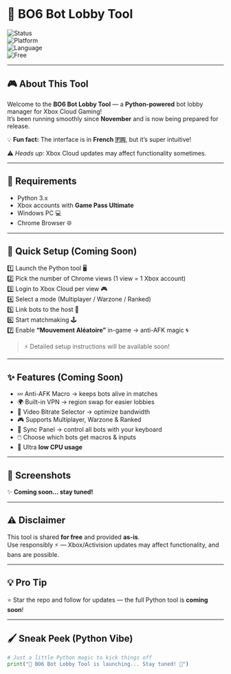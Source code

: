 # 🐍 BO6 Bot Lobby Tool  

![Status](https://img.shields.io/badge/Status-Coming%20Soon-blueviolet?style=for-the-badge)  
![Platform](https://img.shields.io/badge/Platform-Xbox%20Cloud%20Gaming-green?style=for-the-badge)  
![Language](https://img.shields.io/badge/Language-Python-yellow?style=for-the-badge)  
![Free](https://img.shields.io/badge/Price-Free-brightgreen?style=for-the-badge)  

---

## 🎮 About This Tool  
Welcome to the **BO6 Bot Lobby Tool** — a **Python-powered** bot lobby manager for Xbox Cloud Gaming!  
It’s been running smoothly since **November** and is now being prepared for release.  

💡 **Fun fact:** The interface is in **French 🇫🇷**, but it’s super intuitive!  

⚠️ *Heads up*: Xbox Cloud updates may affect functionality sometimes.  

---

## 🐍 Requirements  
- Python 3.x  
- Xbox accounts with **Game Pass Ultimate**  
- Windows PC 💻  
- Chrome Browser 🌐  

---

## 🚀 Quick Setup (Coming Soon)  
1️⃣ Launch the Python tool 🖥️  
2️⃣ Pick the number of Chrome views (1 view = 1 Xbox account)  
3️⃣ Login to Xbox Cloud per view 🎮  
4️⃣ Select a mode (Multiplayer / Warzone / Ranked)  
5️⃣ Link bots to the host 👾  
6️⃣ Start matchmaking 🕹️  
7️⃣ Enable **“Mouvement Aléatoire”** in-game → anti-AFK magic 🌀  

> ⚡ Detailed setup instructions will be available soon!  

---

## ✨ Features (Coming Soon)  
- 💤 Anti-AFK Macro → keeps bots alive in matches  
- 🌍 Built-in VPN → region swap for easier lobbies  
- 📶 Video Bitrate Selector → optimize bandwidth  
- 🎮 Supports Multiplayer, Warzone & Ranked  
- 🎹 Sync Panel → control all bots with your keyboard  
- 🖱️ Choose which bots get macros & inputs  
- 🧊 Ultra **low CPU usage**  

---

## 📸 Screenshots  
✨ **Coming soon… stay tuned!**  

---

## ⚠️ Disclaimer  
This tool is shared **for free** and provided **as-is**.  
Use responsibly ⚡ — Xbox/Activision updates may affect functionality, and bans are possible.  

---

## 💡 Pro Tip  
⭐ Star the repo and follow for updates — the full Python tool is **coming soon**!  

---

## 🖌️ Sneak Peek (Python Vibe)
```python
# Just a little Python magic to kick things off
print("🚀 BO6 Bot Lobby Tool is launching... Stay tuned! 🐍")